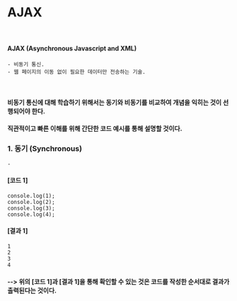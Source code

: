 # AJAX
<br/>

#### AJAX (Asynchronous Javascript and XML)
    - 비동기 통신.
    - 웹 페이지의 이동 없이 필요한 데이터만 전송하는 기술.
<br/>

#### 비동기 통신에 대해 학습하기 위해서는 동기와 비동기를 비교하여 개념을 익히는 것이 선행되어야 한다.
#### 직관적이고 빠른 이해를 위해 간단한 코드 예시를 통해 설명할 것이다.

### 1. 동기 (Synchronous)
    - 
#### [코드 1]
```plaintext
console.log(1);
console.log(2);
console.log(3);
console.log(4);
```
#### [결과 1]
```plaintext
1
2
3
4
```
#### --> 위의 [코드 1]과 [결과 1]을 통해 확인할 수 있는 것은 코드를 작성한 순서대로 결과가 출력된다는 것이다.
